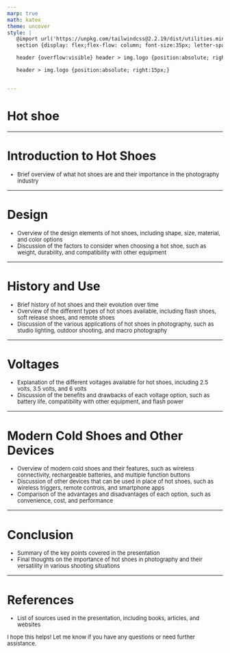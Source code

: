 ```yaml
---
marp: true
math: katex
theme: uncover
style: |
   @import url('https://unpkg.com/tailwindcss@2.2.19/dist/utilities.min.css');
   section {display: flex;flex-flow: column; font-size:35px; letter-spacing:1.4px;}

   header {overflow:visible} header > img.logo {position:absolute; right:15px;}

   header > img.logo {position:absolute; right:15px;}


---
```

<!-- backgroundColor: white -->
<!-- _class: lead -->

 # Hot shoe

---
<style scoped>p,li {font-size:0.96em}</style>

 # Introduction to Hot Shoes
- Brief overview of what hot shoes are and their importance in the photography industry


---
<style scoped>p,li {font-size:0.92em}</style>

 # Design
- Overview of the design elements of hot shoes, including shape, size, material, and color options
- Discussion of the factors to consider when choosing a hot shoe, such as weight, durability, and compatibility with other equipment


---
<style scoped>p,li {font-size:0.88em}</style>

 # History and Use
- Brief history of hot shoes and their evolution over time
- Overview of the different types of hot shoes available, including flash shoes, soft release shoes, and remote shoes
- Discussion of the various applications of hot shoes in photography, such as studio lighting, outdoor shooting, and macro photography


---
<style scoped>p,li {font-size:0.92em}</style>

 # Voltages
- Explanation of the different voltages available for hot shoes, including 2.5 volts, 3.5 volts, and 6 volts
- Discussion of the benefits and drawbacks of each voltage option, such as battery life, compatibility with other equipment, and flash power


---
<style scoped>p,li {font-size:0.88em}</style>

 # **Modern Cold Shoes and Other Devices**

- Overview of modern cold shoes and their features, such as wireless connectivity, rechargeable batteries, and multiple function buttons
- Discussion of other devices that can be used in place of hot shoes, such as wireless triggers, remote controls, and smartphone apps
- Comparison of the advantages and disadvantages of each option, such as convenience, cost, and performance

---
<style scoped>p,li {font-size:0.92em}</style>

 # Conclusion
- Summary of the key points covered in the presentation
- Final thoughts on the importance of hot shoes in photography and their versatility in various shooting situations


---
<style scoped>p,li {font-size:0.92em}</style>

 # References

- List of sources used in the presentation, including books, articles, and websites

I hope this helps! Let me know if you have any questions or need further assistance.